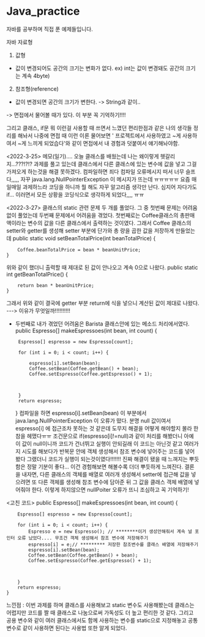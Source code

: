 # Java_practice
자바를 공부하며 직접 푼 예제들입니다.



자바 자료형
1. 값형
 - 값이 변경되어도 공간의 크기는 변화가 없다. ex) int는 값이 변경돼도 공간의 크기는 계속 4byte)
2. 참조형(reference)
 - 값이 변경되면 공간의 크기가 변한다. -> String과 같이..
    
-> 면접에서 물어볼 때가 있다. 이 부분 꼭 기억하기!!!!    

그리고 클래스, if문 뭐 이런걸 사용할 때 쓰면서 느꼈던 편리한점과 같은 나의 생각들 정리를 해놔서 나중에 면접 때 이런 이론 물어보면 ' 프로젝트에서 사용하였고 ~게 사용하여서 ~게 느끼게 되었습다'와 같이 면접에서 내 경험과 덧붙여서 얘기해놔야함.


<2022-3-25>
메모(일기)....
오늘 클래스를 배웠는데 나는 왜이렇게 헷갈리지...???!?!? 과제를 풀고 있는데 클래스에서 다른 클래스에 있는 변수에 값을 넣고 그걸 가져오게 하는것을 해결 못하겠다. 컴파일하면 죄다 컴파일 오류메시지 떠서 너무 슬프다,,,,, 자꾸 java.lang.NullPointerException 이 메시지가 뜨는데 ㅠㅠㅠㅠㅠ 요즘 매일매일 과제하느라 코딩을 하니까 뭘 해도 자꾸 알고리즘 생각만 난다. 심지어 자다가도 if... 이러면서 모든 상황을 코딩식으로 생각하게 되었다,,,, ㅠㅠ 

<2022-3-27>
클래스의 static 관련 문제 두 개를 풀었다. 그 중 첫번째 문제는 어려움 없이 풀었는데 두번째 문제에서 어려움을 겪었다.
첫번째로는 Coffee클래스의 총판매액이라는 변수의 값을 다른 클래스에서 출력하는 것이였다. 그래서 Coffee 클래스의 setter와 getter를 생성해 setter 부분에 단가와 총 량을 곱한 값을 저장하게 만들었는데 
public static void setBeanTotalPrice(int beanTotalPrice) { 

		Coffee.beanTotalPrice = bean * beanUnitPrice;
	}
 
 위와 같이 했더니 출력할 때 제대로 된 값이 안나오고 계속 0으로 나왔다. 
 	public static int getBeanTotalPrice() {

		return bean * beanUnitPrice;
	}
 그래서 위와 같이 결국에 getter 부분 return에 식을 넣으니 계산된 값이 제대로 나왔다. ---> 이유가 무엇일까!!!!!!!!!!
 
 
 - 두번째로 내가 겪었던 어려움은 Barista 클래스안에 있는 메소드 처리에서였다.
 	public Espresso[] makeEspressoes(int bean, int count) {

		Espresso[] espresso = new Espresso[count];

		for (int i = 0; i < count; i++) {

			espresso[i].setBean(bean);
			Coffee.setBean(Coffee.getBean() + bean);
			Coffee.setEspresso(Coffee.getEspresso() + 1);



		}
		return espresso;
	}
 컴파일을 하면  espresso[i].setBean(bean) 이 부분에서 java.lang.NullPointerException 이 오류가 떴다. 분명 null 값이여서 espresso[i] 에 접근조차 못하는 것 같은데 도무지 해결을 어떻게 해야할지 몰라 한참을 헤맸다ㅠㅠ 조건문으로 if(espresso[i]!=null)과 같이 처리를 해봤더니 아예 이 값이 null이니까 코드가 건너뛰고 실행이 안되길래 이 코드는 아닌것 같고 여러가지 시도를 해보다가 반복문 안에 객체 생성해서 참조 변수에 넣어주는 코드를 넣어봤다 그랬더니 코드가 실행이 되는것이였다!!!!!!! 진짜 해결이 됐을 때 느껴지는 뿌듯함은 정말 기분이 좋다... 이건 경험해보면 해볼수록 더더 뿌듯하게 느껴진다. 
 결론을 내자면, 다른 클래스의 객체를 배열로 여러개 생성해서 setter에 접근해 값을 넣으려면 또 다른 객체를 생성해 참조 변수에 담아준 뒤 그 값을 클래스 객체 배열에 넣어줘야 한다. 이렇게 하지않으면 nullPoiter 오류가 뜨니 조심하고 꼭 기억하기!
 
 <고친 코드>
  	public Espresso[] makeEspressoes(int bean, int count) {

		Espresso[] espresso = new Espresso[count];

		for (int i = 0; i < count; i++) {
			Espresso e = new Espresso(); // ********이거 생성안해줘서 계속 널 포인터 오류 났었다.... 무조건 객체 생성해서 참조 변수에 저장해주기
			espresso[i] = e;// ********* 저장한 참조변수를 클래스 배열에 저장해주기
			espresso[i].setBean(bean);
			Coffee.setBean(Coffee.getBean() + bean);
			Coffee.setEspresso(Coffee.getEspresso() + 1);



		}
		return espresso;
	}
 
 
 느낀점 : 이번 과제를 하며 클래스를 사용해보고 static 변수도 사용해봤는데 클래스는 어렵지만 코드를 짤 때 클래스로 나눔으로써 가독성도 더 높고 편리한 것 같다. 그리고 공용 변수와 같이 여러 클래스에서도 함께 사용하는 변수를 static으로 지정해놓고 공통변수로 같이 사용하면 된다는 사용법 또한 알게 되었다. 
